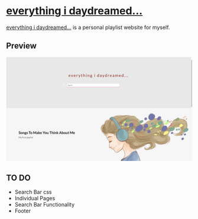 # [everything i daydreamed...](https://jachisam.github.io/everythingidaydreamed/)

[everything i daydreamed...](https://jachisam.github.io/everythingidaydreamed/) is a personal playlist website for myself.

## Preview

[![Landing Page Preview](https://raw.githubusercontent.com/jachisam/everythingidaydreamed/master/images/everythingidaydreamed.png)](https://jachisam.github.io/everythingidaydreamed/)

## TO DO
- Search Bar css
- Individual Pages
- Search Bar Functionality
- Footer
